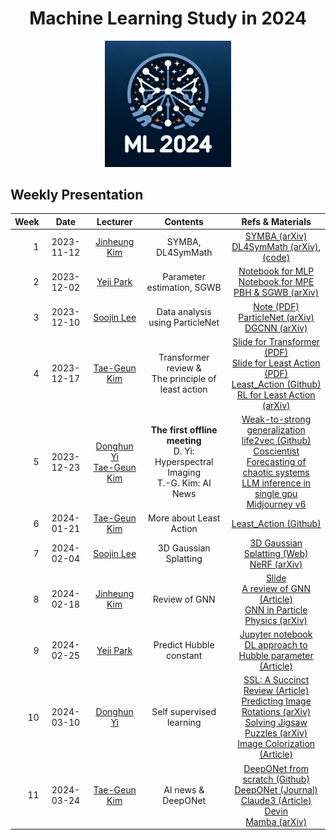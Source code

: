 <h1 align="center">Machine Learning Study in 2024</h1>

<p align="center">
   <img src="./ML2024_logo.png" width=40%>
</p>

## Weekly Presentation

| Week |    Date    |                                        Lecturer                                        |                                      Contents                                       |                                                                                                                                                                                                                                                                                                                            Refs & Materials                                                                                                                                                                                                                                                                                                                             |
|-----:|:----------:|:--------------------------------------------------------------------------------------:|:-----------------------------------------------------------------------------------:|:-----------------------------------------------------------------------------------------------------------------------------------------------------------------------------------------------------------------------------------------------------------------------------------------------------------------------------------------------------------------------------------------------------------------------------------------------------------------------------------------------------------------------------------------------------------------------------------------------------------------------------------------------------------------------:|
|    1 | 2023-11-12 |                   [Jinheung Kim](https://github.com/jinheungkim1216)                   |                                  SYMBA, DL4SymMath                                  |                                                                                                                                                                                                                                             [SYMBA (arXiv)](https://arxiv.org/abs/2206.08901)<br>[DL4SymMath (arXiv)](https://arxiv.org/abs/1912.01412), [(code)](https://github.com/facebookresearch/SymbolicMathematics)                                                                                                                                                                                                                                              |
|    2 | 2023-12-02 |                        [Yeji Park](https://github.com/hiilynn)                         |                             Parameter estimation, SGWB                              |                                                                                                                                                                                                                                         [Notebook for MLP](./week02/parameter_estimation(MLP).ipynb)<br>[Notebook for MPE](./week02/parameter_estimation(MPE).ipynb)<br>[PBH & SGWB (arXiv)](https://arxiv.org/abs/2107.02181)                                                                                                                                                                                                                                          |
|    3 | 2023-12-10 |                        [Soojin Lee](https://github.com/LSJ957)                         |                           Data analysis using ParticleNet                           |                                                                                                                                                                                                     [Note (PDF)](https://www.dropbox.com/scl/fi/8j3lwe1lwmbp9zqs45c6q/week03_dataanalysisusingParticleNet.pdf?rlkey=p60wuayi4otj4o17cjmvs2xim&dl=0)<br>[ParticleNet (arXiv)](https://arxiv.org/abs/1902.08570)<br>[DGCNN (arXiv)](https://arxiv.org/abs/1801.07829)                                                                                                                                                                                                     |
|    4 | 2023-12-17 |                        [Tae-Geun Kim](https://github.com/Axect)                        |                Transformer review &<br>The principle of least action                |                                                                                                                              [Slide for Transformer (PDF)](https://www.dropbox.com/scl/fi/nf1g4f3emxk2ujkhfo6ay/main.pdf?rlkey=c5op944bvdgvai5tank85f278&dl=0)<br>[Slide for Least Action (PDF)](https://www.dropbox.com/scl/fi/1keofwp8gjoa9ckjl4p1u/main.pdf?rlkey=hkypjuoeuwidj2aqa51swgnwa&dl=0)<br>[Least_Action (Github)](https://github.com/Axect/Least_Action)<br>[RL for Least Action (arXiv)](https://arxiv.org/abs/2011.11891)                                                                                                                               |
|    5 | 2023-12-23 | [Donghun Yi](https://github.com/YiDonghun)<br>[Tae-Geun Kim](https://github.com/Axect) | **The first offline meeting**<br>D. Yi: Hyperspectral Imaging<br>T.-G. Kim: AI News | [Weak-to-strong generalization](https://openai.com/research/weak-to-strong-generalization)<br>[life2vec (Github)](https://github.com/SocialComplexityLab/life2vec)<br>[Coscientist](https://www.cmu.edu/news/stories/archives/2023/december/cmu-designed-artificially-intelligent-coscientist-automates-scientific-discovery)<br>[Forecasting of chaotic systems](https://journals.aps.org/prresearch/abstract/10.1103/PhysRevResearch.5.043252)<br>[LLM inference in single gpu](https://ai.gopubby.com/unbelievable-run-70b-llm-inference-on-a-single-4gb-gpu-with-this-new-technique-93e2057c7eeb)<br>[Midjourney v6](https://mid-journey.ai/midjourney-v6-release/) |
|    6 | 2024-01-21 |                        [Tae-Geun Kim](https://github.com/Axect)                        |                               More about Least Action                               |                                                                                                                                                                                                                                                                                                     [Least_Action (Github)](https://github.com/Axect/Least_Action)                                                                                                                                                                                                                                                                                                      |
|    7 | 2024-02-04 |                        [Soojin Lee](https://github.com/LSJ957)                         |                                3D Gaussian Splatting                                |                                                                                                                                                                                                                                                              [3D Gaussian Splatting (Web)](https://repo-sam.inria.fr/fungraph/3d-gaussian-splatting/)<br>[NeRF (arXiv)](https://arxiv.org/abs/2003.08934)                                                                                                                                                                                                                                                               |
|    8 | 2024-02-18 |                   [Jinheung Kim](https://github.com/jinheungkim1216)                   |                                    Review of GNN                                    |                                                                                                                                                                                                                             [Slide](./week08/GNN.pdf)<br>[A review of GNN (Article)](https://journalofbigdata.springeropen.com/articles/10.1186/s40537-023-00876-4)<br>[GNN in Particle Physics (arXiv)](https://arxiv.org/abs/2007.13681)                                                                                                                                                                                                                              |
|    9 | 2024-02-25 |                        [Yeji Park](https://github.com/hiilynn)                         |                               Predict Hubble constant                               |                                                                                                                                                                                                                                            [Jupyter notebook](./week09/gaussian_approximation.ipynb)<br>[DL approach to Hubble parameter (Article)](https://www.sciencedirect.com/science/article/abs/pii/S0010465520304033)                                                                                                                                                                                                                                            |
|   10 | 2024-03-10 |                       [Donghun Yi](https://github.com/YiDonghun)                       |                              Self supervised learning                               |                                                                                                                                                                      [SSL: A Succinct Review (Article)](https://link.springer.com/article/10.1007/s11831-023-09884-2)<br>[Predicting Image Rotations (arXiv)](https://arxiv.org/abs/1803.07728)<br>[Solving Jigsaw Puzzles (arXiv)](https://arxiv.org/abs/1603.09246)<br>[Image Colorization (Article)](https://www.mdpi.com/1424-8220/22/4/1599)                                                                                                                                                                       |
|   11 | 2024-03-24 |                        [Tae-Geun Kim](https://github.com/Axect)                        |                                 AI news & DeepONet                                  |                                                                                                                                                                      [DeepONet from scratch (Github)](https://github.com/Axect/DeepONet_from_scratch)<br>[DeepONet (Journal)](https://doi.org/10.1038/s42256-021-00302-5)<br>[Claude3 (Article)](https://v.daum.net/v/20240323133015201)<br>[Devin](https://www.cognition-labs.com/introducing-devin)<br>[Mamba (arXiv)](https://arxiv.org/abs/2312.00752)                                                                                                                                                                       |